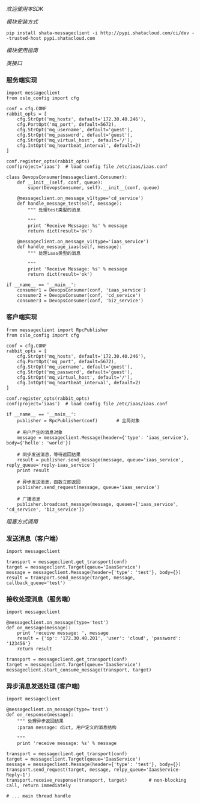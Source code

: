 *欢迎使用本SDK*

*模块安装方式*

    pip install shata-messageclient -i http://pypi.shatacloud.com/ci/dev --trusted-host pypi.shatacloud.com
    
*模块使用指南*


*类接口*

### 服务端实现
    import messageclient
    from oslo_config import cfg

    conf = cfg.CONF
    rabbit_opts = [
        cfg.StrOpt('mq_hosts', default='172.30.40.246'),
        cfg.PortOpt('mq_port', default=5672),
        cfg.StrOpt('mq_username', default='guest'),
        cfg.StrOpt('mq_password', default='guest'),
        cfg.StrOpt('mq_virtual_host', default='/'),
        cfg.IntOpt('mq_heartbeat_interval', default=2)
    ]

    conf.register_opts(rabbit_opts)
    conf(project='iaas')  # load config file /etc/iaas/iaas.conf

    class DevopsConsumer(messageclient.Consumer):
        def __init__(self, conf, queue):
            super(DevopsConsumer, self).__init__(conf, queue)
        
        @messageclient.on_message_v1(type='cd_service')
        def handle_message_test(self, message):
            """ 处理test类型的消息
            
            """
            print 'Receive Message: %s' % message
            return dict(result='ok')
           
        @messageclient.on_message_v1(type='iaas_service')
        def handle_message_iaas(self, message):
            """ 处理iaas类型的消息
            
            """
            print 'Receive Message: %s' % message
            return dict(result='ok')

    if __name__ == '__main__':
        consumer1 = DevopsConsumer(conf, 'iaas_service')
        consumer2 = DevopsConsumer(conf, 'cd_service')
        consumer3 = DevopsConsumer(conf, 'biz_service')

### 客户端实现
    from messageclient import RpcPublisher
    from oslo_config import cfg

    conf = cfg.CONF
    rabbit_opts = [
        cfg.StrOpt('mq_hosts', default='172.30.40.246'),
        cfg.PortOpt('mq_port', default=5672),
        cfg.StrOpt('mq_username', default='guest'),
        cfg.StrOpt('mq_password', default='guest'),
        cfg.StrOpt('mq_virtual_host', default='/'),
        cfg.IntOpt('mq_heartbeat_interval', default=2)
    ]

    conf.register_opts(rabbit_opts)
    conf(project='iaas')  # load config file /etc/iaas/iaas.conf
        
    if __name__ == '__main__':
        publisher = RpcPublisher(conf)       # 全局对象
        
        # 用户产生的消息对象
        message = messageclient.Message(header={'type': 'iaas_service'}, body={'hello': 'world'})
        
        # 同步发送消息，等待返回结果
        result = publisher.send_message(message, queue='iaas_service', reply_queue='reply-iaas_service')
        print result
        
        # 异步发送消息，函数立即返回
        publisher.send_request(message, queue='iaas_service')
        
        # 广播消息
        publisher.broadcast_message(message, queues=['iaas_service', 'cd_service', 'biz_service'])
            
            
            
            

*阻塞方式调用*

### 发送消息（客户端）

    import messageclient
    
    transport = messageclient.get_transport(conf)
    target = messageclient.Target(queue='IaasService')
    message = messageclient.Message(header={'type': 'test'}, body={})
    result = transport.send_message(target, message, callback_queue='test')
    

### 接收处理消息（服务端）
    
    import messageclient
    
    @messageclient.on_message(type='test')
    def on_message(message):
        print 'receive message: ', message
        result = {'ip': '172.30.40.201', 'user': 'cloud', 'password': '123456'}
        return result
    
    transport = messageclient.get_transport(conf)
    target = messageclient.Target(queue='IaasService')
    messageclient.start_consume_message(transport, target)


### 异步消息发送处理 (客户端)

    import messageclient

    @messageclient.on_message(type='test')
    def on_response(message):
        """ 处理异步返回结果
        :param message: dict, 用户定义的消息结构
        
        """
        print 'receive message: %s' % message

    transport = messageclient.get_transport(conf)
    target = messageclient.Target(queue='IaasService')
    message = messageclient.Message(header={'type': 'test'}, body={})
    transport.send_request(target, message, relpy_queue='IaasService-Reply-1')
    transport.receive_response(transport, target)        # non-blocking call, return immediately

    # ... main thread handle



